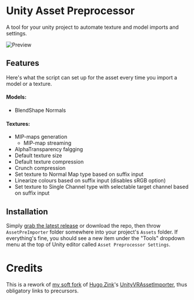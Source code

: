 # Unity Asset Preprocessor
A tool for your unity project to automate texture and model imports and settings.

![Preview](https://i.imgur.com/NDVbm1v.png)

## Features
Here's what the script can set up for the asset every time you import a model or a texture.

#### Models:
 * BlendShape Normals

#### Textures:
 * MIP-maps generation
   * MIP-map streaming
 * AlphaTransparency falgging
 * Default texture size
 * Default texture compression
 * Crunch compression
 * Set texture to Normal Map type based on suffix input
 * Linearize colours based on suffix input (disables sRGB option)
 * Set texture to Single Channel type with selectable target channel based on suffix input

## Installation
Simply [grab the latest release](https://github.com/Rikketh/Unity-AssetPreImporter/releases/latest) or download the repo, then throw `AssetPreImporter` folder somewhere into your project's `Assets` folder. If everything's fine, you should see a new item under the "Tools" dropdown menu at the top of Unity editor called `Asset Preprocessor Settings`.

# Credits
This is a rework of [my soft fork](https://github.com/Rikketh/UnityVRAssetPreImporter) of [Hugo Zink](https://github.com/HugoZink)'s [UnityVRAssetImporter](https://github.com/HugoZink/UnityVRAssetPreImporter), thus obligatory links to precursors.